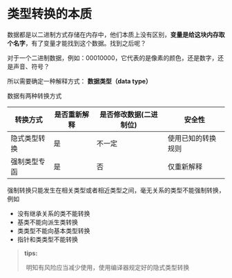 # 类型转换的本质

数据都是以二进制方式存储在内存中，他们本质上没有区别，**变量是给这块内存取个名字**，有了变量才能找到这个数据。找到之后呢？

对于一个二进制数据，例如：00010000，它代表的是像素的颜色，还是数字，还是声音、符号？

所以需要确定一种解释方式： **数据类型（data type）**

数据有两种转换方式

|转换方式| 是否重新解释| 是否修改数据(二进制位)|安全性|
|---|---|---|---|
|隐式类型转换|是|不一定|使用已知的转换规则|
|强制类型专函|是|否|仅重新解释|

强制转换只能发生在相关类型或者相近类型之间，毫无关系的类型不能强制转换，例如

- 没有继承关系的类不能转换
- 基类不能向派生类转换
- 类类型不能向基本类型转换
- 指针和类类型不能转换

> **tips:** 
>
> ​	明知有风险应当减少使用，使用编译器规定好的隐式类型转换
